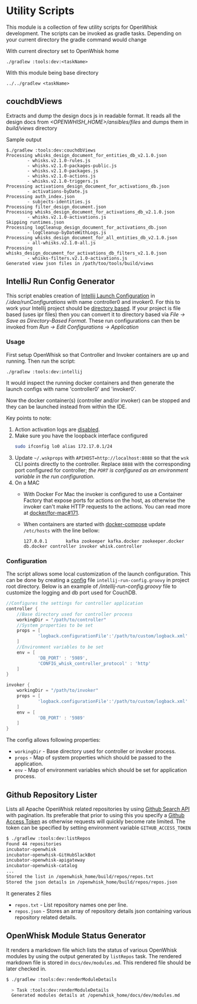 <!--
#
# Licensed to the Apache Software Foundation (ASF) under one or more
# contributor license agreements.  See the NOTICE file distributed with
# this work for additional information regarding copyright ownership.
# The ASF licenses this file to You under the Apache License, Version 2.0
# (the "License"); you may not use this file except in compliance with
# the License.  You may obtain a copy of the License at
#
#     http://www.apache.org/licenses/LICENSE-2.0
#
# Unless required by applicable law or agreed to in writing, software
# distributed under the License is distributed on an "AS IS" BASIS,
# WITHOUT WARRANTIES OR CONDITIONS OF ANY KIND, either express or implied.
# See the License for the specific language governing permissions and
# limitations under the License.
#
-->

# Utility Scripts

This module is a collection of few utility scripts for OpenWhisk development. The scripts
can be invoked as gradle tasks. Depending on your current directory the gradle command would
change

With current directory set to OpenWhisk home

    ./gradlew :tools:dev:<taskName>

With this module being base directory

    ../../gradlew <taskName>

## couchdbViews

Extracts and dump the design docs js in readable format. It reads all the design docs from
_<OPENWHISH_HOME>/ansibles/files_ and dumps them in _build/views_ directory

Sample output

    $./gradlew :tools:dev:couchdbViews
    Processing whisks_design_document_for_entities_db_v2.1.0.json
            - whisks.v2.1.0-rules.js
            - whisks.v2.1.0-packages-public.js
            - whisks.v2.1.0-packages.js
            - whisks.v2.1.0-actions.js
            - whisks.v2.1.0-triggers.js
    Processing activations_design_document_for_activations_db.json
            - activations-byDate.js
    Processing auth_index.json
            - subjects-identities.js
    Processing filter_design_document.json
    Processing whisks_design_document_for_activations_db_v2.1.0.json
            - whisks.v2.1.0-activations.js
    Skipping runtimes.json
    Processing logCleanup_design_document_for_activations_db.json
            - logCleanup-byDateWithLogs.js
    Processing whisks_design_document_for_all_entities_db_v2.1.0.json
            - all-whisks.v2.1.0-all.js
    Processing whisks_design_document_for_activations_db_filters_v2.1.0.json
            - whisks-filters.v2.1.0-activations.js
    Generated view json files in /path/too/tools/build/views

## IntelliJ Run Config Generator

This script enables creation of [Intellij Launch Configuration][1] in _<openwhisk home>/.idea/runConfigurations_
with name controller0 and invoker0. For this to work your Intellij project should be [directory based][3]. If your
project is file based (uses ipr files) then you can convert it to directory based via _File -> Save as Directory-Based Format_. These run configurations can then be invoked from _Run -> Edit Configurations -> Application_

### Usage

First setup OpenWhisk so that Controller and Invoker containers are up and running. Then run the script:

    ./gradlew :tools:dev:intellij

It would inspect the running docker containers and then generate the launch configs with name 'controller0'
and 'invoker0'.

Now the docker container(s) (controller and/or invoker) can be stopped and they can be launched instead from within the IDE.

Key points to note:

1. Action activation logs are [disabled][2].
2. Make sure you have the loopback interface configured
   ```bash
   sudo ifconfig lo0 alias 172.17.0.1/24
   ```
3. Update `~/.wskprops` with `APIHOST=http://localhost:8888` so that the `wsk` CLI points directly to the controller.
   Replace `8888` with the corresponding port configured for controller;
   _the `PORT` is configured as an environment variable in the run configuration_.
4. On a MAC
   * With Docker For Mac the invoker is configured to use a Container Factory that expose ports for actions on the host,
     as otherwise the invoker can't make HTTP requests to the actions.
     You can read more at [docker/for-mac#171][7].

   * When containers are started with [docker-compose][8] update `/etc/hosts` with the line bellow:
      ```
      127.0.0.1       kafka zookeeper kafka.docker zookeeper.docker db.docker controller invoker whisk.controller
      ```


### Configuration

The script allows some local customization of the launch configuration. This can be done by creating a [config][4] file
`intellij-run-config.groovy` in project root directory. Below is an example of _<openwhisk home>/intellij-run-config.groovy_
file to customize the logging and db port used for CouchDB.

```groovy
//Configures the settings for controller application
controller {
    //Base directory used for controller process
    workingDir = "/path/to/controller"
    //System properties to be set
    props = [
            'logback.configurationFile':'/path/to/custom/logback.xml'
    ]
    //Environment variables to be set
    env = [
            'DB_PORT' : '5989',
            'CONFIG_whisk_controller_protocol' : 'http'
    ]
}

invoker {
    workingDir = "/path/to/invoker"
    props = [
            'logback.configurationFile':'/path/to/custom/logback.xml'
    ]
    env = [
            'DB_PORT' : '5989'
    ]
}

```

The config allows following properties:

* `workingDir` - Base directory used for controller or invoker process.
* `props` - Map of system properties which should be passed to the application.
* `env` - Map of environment variables which should be set for application process.

## Github Repository Lister

Lists all Apache OpenWhisk related repositories by using [Github Search API][5] with pagination. Its preferable that prior
to using this you specify a [Github Access Token][6] as otherwise requests will quickly become rate limited. The token
can be specified by setting environment variable `GITHUB_ACCESS_TOKEN`

```bash
$ ./gradlew :tools:dev:listRepos
Found 44 repositories
incubator-openwhisk
incubator-openwhisk-GitHubSlackBot
incubator-openwhisk-apigateway
incubator-openwhisk-catalog
...
Stored the list in /openwhisk_home/build/repos/repos.txt
Stored the json details in /openwhisk_home/build/repos/repos.json

```

It generates 2 files

* `repos.txt` - List repository names one per line.
* `repos.json` - Stores an array of repository details json containing various repository related details.

## OpenWhisk Module Status Generator

It renders a markdown file which lists the status of various OpenWhisk modules by using the output generated by `listRepos`
task. The rendered markdown file is stored in `docs/dev/modules.md`. This rendered file should be later checked in.

```bash
$ ./gradlew :tools:dev:renderModuleDetails

  > Task :tools:dev:renderModuleDetails
  Generated modules details at /openwhisk_home/docs/dev/modules.md

```

[1]: https://www.jetbrains.com/help/idea/run-debug-configurations-dialog.html#run_config_common_options
[2]: https://github.com/apache/incubator-openwhisk/issues/3195
[3]: https://www.jetbrains.com/help/idea/configuring-projects.html#project-formats
[4]: http://docs.groovy-lang.org/2.4.2/html/gapi/groovy/util/ConfigSlurper.html
[5]: https://developer.github.com/v3/search/
[6]: https://help.github.com/articles/creating-a-personal-access-token-for-the-command-line/
[7]: https://github.com/docker/for-mac/issues/171
[8]: https://github.com/apache/incubator-openwhisk-devtools/tree/master/docker-compose
